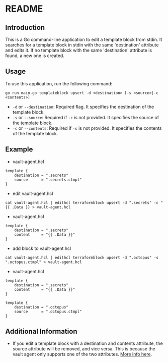 # README

## Introduction
This is a Go command-line application to edit a template block from stdin. It searches for a template block in stdin with the same 'destination' attribute and edits it. If no template block with the same 'destination' attribute is found, a new one is created. 

## Usage
To use this application, run the following command:

`go run main.go templateblock upsert -d <destination> [-s <source>|-c <contents>]`

* `-d` or `--destination`: Required flag. It specifies the destination of the template block.
* `-s` or `--source`: Required if `-c` is not provided. It specifies the source of the template block.
* `-c` or `--contents`: Required if `-s` is not provided. It specifies the contents of the template block.


## Example
- vault-agent.hcl
```
template {
    destination = ".secrets"
    source      = ".secrets.ctmpl"
}
```

- edit vault-agent.hcl
```
cat vault-agent.hcl | edithcl terraformblock upsert -d ".secrets" -c "{{ .Data }} > vault-agent.hcl
```

- vault-agent.hcl 
```
template {
    destination = ".secrets"
    content     = "{{ .Data }}"
}
```

- add block to vault-agent.hcl
```
cat vault-agent.hcl | edithcl terraformblock upsert -d ".octopus" -s ".octopus.ctmpl" > vault-agent.hcl
```

- vault-agent.hcl 
```
template {
    destination = ".secrets"
    content     = "{{ .Data }}"
}

template {
    destination = ".octopus"
    source      = ".octopus.ctmpl"
}
```

## Additional Information
* If you edit a template block with a destination and contents attribute, the source attribute will be removed, and vice versa. This is because the vault agent only supports one of the two attributes. [More info here](https://developer.hashicorp.com/vault/docs/agent/template#templating-configuration-example).
